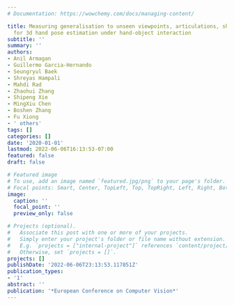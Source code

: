 ```yaml
---
# Documentation: https://wowchemy.com/docs/managing-content/

title: Measuring generalisation to unseen viewpoints, articulations, shapes and objects
  for 3d hand pose estimation under hand-object interaction
subtitle: ''
summary: ''
authors:
- Anil Armagan
- Guillermo Garcia-Hernando
- Seungryul Baek
- Shreyas Hampali
- Mahdi Rad
- Zhaohui Zhang
- Shipeng Xie
- MingXiu Chen
- Boshen Zhang
- Fu Xiong
- ' others'
tags: []
categories: []
date: '2020-01-01'
lastmod: 2022-06-06T16:13:53-07:00
featured: false
draft: false

# Featured image
# To use, add an image named `featured.jpg/png` to your page's folder.
# Focal points: Smart, Center, TopLeft, Top, TopRight, Left, Right, BottomLeft, Bottom, BottomRight.
image:
  caption: ''
  focal_point: ''
  preview_only: false

# Projects (optional).
#   Associate this post with one or more of your projects.
#   Simply enter your project's folder or file name without extension.
#   E.g. `projects = ["internal-project"]` references `content/project/deep-learning/index.md`.
#   Otherwise, set `projects = []`.
projects: []
publishDate: '2022-06-06T23:13:53.117851Z'
publication_types:
- '1'
abstract: ''
publication: '*European Conference on Computer Vision*'
---
```

